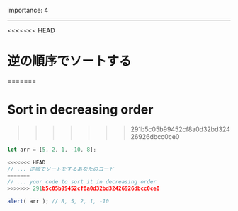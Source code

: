 importance: 4

---

<<<<<<< HEAD
# 逆の順序でソートする
=======
# Sort in decreasing order
>>>>>>> 291b5c05b99452cf8a0d32bd32426926dbcc0ce0

```js
let arr = [5, 2, 1, -10, 8];

<<<<<<< HEAD
// ... 逆順でソートをするあなたのコード
=======
// ... your code to sort it in decreasing order
>>>>>>> 291b5c05b99452cf8a0d32bd32426926dbcc0ce0

alert( arr ); // 8, 5, 2, 1, -10
```

